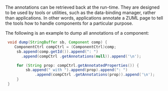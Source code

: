 The annotations can be retrieved back at the run-time. They are designed
to be used by tools or utilities, such as the data-binding manager,
rather than applications. In other words, applications annotate a ZUML
page to tell the tools how to handle components for a particular
purpose.

The following is an example to dump all annotations of a component:

``` java
 void dump(StringBuffer sb, Component comp) {
    ComponentCtrl compCtrl = (ComponentCtrl)comp;
     sb.append(comp.getId()).append(": ")
       .append(compCtrl .getAnnotations(null)).append('\n');

     for (String prop: compCtrl.getAnnotatedProperties()) {
         sb.append(" with ").append(prop).append(": ")
             .append(compCtrl .getAnnotations(prop)).append('\n');
     }
 }
```
